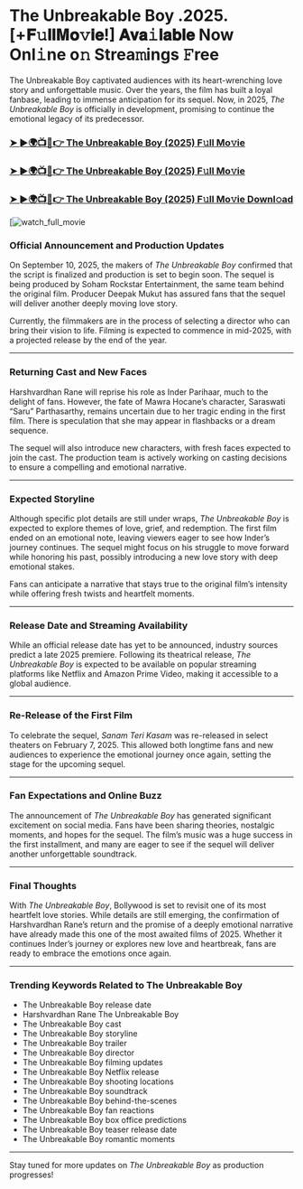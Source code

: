 # The Unbreakable Boy .2025. [+𝐅𝚞𝐥𝐥𝐌𝐨𝚟𝐢𝐞!] 𝐀𝐯𝐚𝚒𝐥𝐚𝐛𝐥𝐞 Now Onl𝚒ne o𝚗 Strea𝚖ings 𝙵ree

The Unbreakable Boy captivated audiences with its heart-wrenching love story and unforgettable music. Over the years, the film has built a loyal fanbase, leading to immense anticipation for its sequel. Now, in 2025, *The Unbreakable Boy* is officially in development, promising to continue the emotional legacy of its predecessor.

### [➤ ►🌍📺📱👉   The Unbreakable Boy (2025) F𝚞ll Mo𝚟ie](https://rb.gy/zddeh5)

### [➤ ►🌍📺📱👉   The Unbreakable Boy (2025) F𝚞ll Mo𝚟ie](https://rb.gy/zddeh5)

### [➤ ►🌍📺📱👉   The Unbreakable Boy (2025) F𝚞ll Mo𝚟ie Downl𝚘ad](https://rb.gy/zddeh5)

[![watch_full_movie](https://media.themoviedb.org/t/p/w500_and_h282_face/gI1zvrSizcn2JRec4p2iyQXaaR.jpg)

### **Official Announcement and Production Updates**

On September 10, 2025, the makers of *The Unbreakable Boy* confirmed that the script is finalized and production is set to begin soon. The sequel is being produced by Soham Rockstar Entertainment, the same team behind the original film. Producer Deepak Mukut has assured fans that the sequel will deliver another deeply moving love story.

Currently, the filmmakers are in the process of selecting a director who can bring their vision to life. Filming is expected to commence in mid-2025, with a projected release by the end of the year.

---

### **Returning Cast and New Faces**

Harshvardhan Rane will reprise his role as Inder Parihaar, much to the delight of fans. However, the fate of Mawra Hocane’s character, Saraswati “Saru” Parthasarthy, remains uncertain due to her tragic ending in the first film. There is speculation that she may appear in flashbacks or a dream sequence.

The sequel will also introduce new characters, with fresh faces expected to join the cast. The production team is actively working on casting decisions to ensure a compelling and emotional narrative.

---

### **Expected Storyline**

Although specific plot details are still under wraps, *The Unbreakable Boy* is expected to explore themes of love, grief, and redemption. The first film ended on an emotional note, leaving viewers eager to see how Inder’s journey continues. The sequel might focus on his struggle to move forward while honoring his past, possibly introducing a new love story with deep emotional stakes.

Fans can anticipate a narrative that stays true to the original film’s intensity while offering fresh twists and heartfelt moments.

---

### **Release Date and Streaming Availability**

While an official release date has yet to be announced, industry sources predict a late 2025 premiere. Following its theatrical release, *The Unbreakable Boy* is expected to be available on popular streaming platforms like Netflix and Amazon Prime Video, making it accessible to a global audience.

---

### **Re-Release of the First Film**

To celebrate the sequel, *Sanam Teri Kasam* was re-released in select theaters on February 7, 2025. This allowed both longtime fans and new audiences to experience the emotional journey once again, setting the stage for the upcoming sequel.

---

### **Fan Expectations and Online Buzz**

The announcement of *The Unbreakable Boy* has generated significant excitement on social media. Fans have been sharing theories, nostalgic moments, and hopes for the sequel. The film’s music was a huge success in the first installment, and many are eager to see if the sequel will deliver another unforgettable soundtrack.

---

### **Final Thoughts**

With *The Unbreakable Boy*, Bollywood is set to revisit one of its most heartfelt love stories. While details are still emerging, the confirmation of Harshvardhan Rane’s return and the promise of a deeply emotional narrative have already made this one of the most awaited films of 2025. Whether it continues Inder’s journey or explores new love and heartbreak, fans are ready to embrace the emotions once again.

---

### **Trending Keywords Related to The Unbreakable Boy**

- The Unbreakable Boy release date  
- Harshvardhan Rane The Unbreakable Boy  
- The Unbreakable Boy cast  
- The Unbreakable Boy storyline  
- The Unbreakable Boy trailer  
- The Unbreakable Boy director  
- The Unbreakable Boy filming updates  
- The Unbreakable Boy Netflix release  
- The Unbreakable Boy shooting locations  
- The Unbreakable Boy soundtrack  
- The Unbreakable Boy behind-the-scenes  
- The Unbreakable Boy fan reactions  
- The Unbreakable Boy box office predictions  
- The Unbreakable Boy teaser release date  
- The Unbreakable Boy romantic moments  

---

Stay tuned for more updates on *The Unbreakable Boy* as production progresses!
